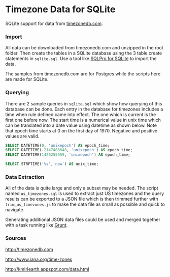 # Timezone Data for SQLite

SQLite support for data from [timezonedb.com](http://www.timezonedb.com).

### Import

All data can be downloaded from timezonedb.com and
unzipped in the root folder. Then create the tables in a SQLite database using the 3 table
create statements in `sqlite.sql`. Use a tool like
[SQLPro for SQLite](https://itunes.apple.com/us/app/sqlite-professional-sql-database/id586001240?mt=12)
to import the data.

The samples from timezonedb.com are for Postgres while the scripts here are
made for SQLite.

### Querying

There are 2 sample queries in `sqlite.sql` which show how querying of this
database can be done. Each entry in the database for timezones includes a
time when rule defined came into effect. The one which is current is the first
one before now. The start time is a numerical value in unix time which can
be translated into a date value using datetime as shown below. Note that epoch
time starts at 0 on the first day of 1970. Negative and positive values are
valid.

```sql
SELECT DATETIME(0, 'unixepoch') AS epoch_time;
SELECT DATETIME(-2147483648, 'unixepoch') AS epoch_time;
SELECT DATETIME(1420255959, 'unixepoch') AS epoch_time;

SELECT STRFTIME('%s','now') AS unix_time;
```

### Data Extraction

All of the data is quite large and only a subset may be needed. The script
named `us_timezones.sql` is used to extract just US timezones and the query
results can be exported to a JSON file which is then trimmed further with
`trim_us_timezones.js` to make the data file as small as possible and quick
to navigate.

Generating additional JSON data files could be used and merged together
with a task running like [Grunt](http://gruntjs.com/).

### Sources

http://timezonedb.com

http://www.iana.org/time-zones

http://kml4earth.appspot.com/data.html

